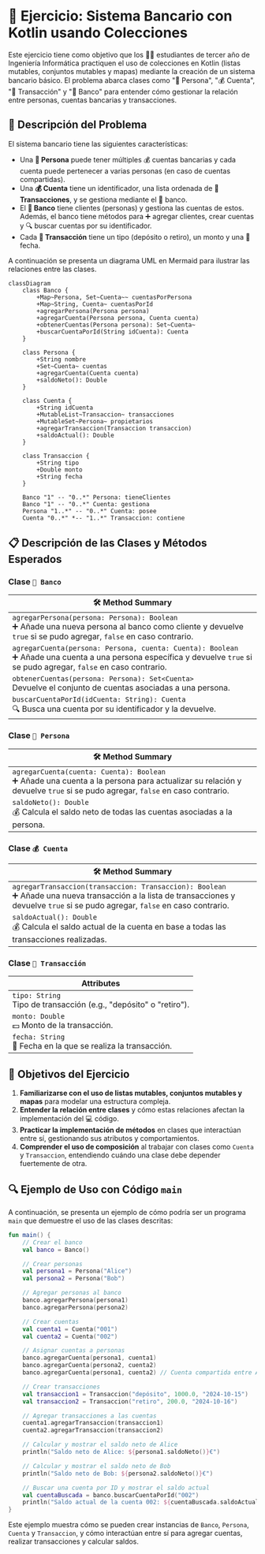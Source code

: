 # 🏦 Ejercicio: Sistema Bancario con Kotlin usando Colecciones

Este ejercicio tiene como objetivo que los 👨‍🎓 estudiantes de tercer año de Ingeniería Informática practiquen el uso de colecciones en Kotlin (listas mutables, conjuntos mutables y mapas) mediante la creación de un sistema bancario básico. El problema abarca clases como "👤 Persona", "💰 Cuenta", "💸 Transacción" y "🏦 Banco" para entender cómo gestionar la relación entre personas, cuentas bancarias y transacciones.

## 📖 Descripción del Problema
El sistema bancario tiene las siguientes características:
- Una **👤 Persona** puede tener múltiples 💰 cuentas bancarias y cada cuenta puede pertenecer a varias personas (en caso de cuentas compartidas).
- Una **💰 Cuenta** tiene un identificador, una lista ordenada de **💸 Transacciones**, y se gestiona mediante el 🏦 banco.
- El **🏦 Banco** tiene clientes (personas) y gestiona las cuentas de estos. Además, el banco tiene métodos para ➕ agregar clientes, crear cuentas y 🔍 buscar cuentas por su identificador.
- Cada **💸 Transacción** tiene un tipo (depósito o retiro), un monto y una 📅 fecha.

A continuación se presenta un diagrama UML en Mermaid para ilustrar las relaciones entre las clases.

```mermaid
classDiagram
    class Banco {
        +Map~Persona, Set~Cuenta~~ cuentasPorPersona
        +Map~String, Cuenta~ cuentasPorId
        +agregarPersona(Persona persona)
        +agregarCuenta(Persona persona, Cuenta cuenta)
        +obtenerCuentas(Persona persona): Set~Cuenta~
        +buscarCuentaPorId(String idCuenta): Cuenta
    }

    class Persona {
        +String nombre
        +Set~Cuenta~ cuentas
        +agregarCuenta(Cuenta cuenta)
        +saldoNeto(): Double
    }

    class Cuenta {
        +String idCuenta
        +MutableList~Transaccion~ transacciones
        +MutableSet~Persona~ propietarios
        +agregarTransaccion(Transaccion transaccion)
        +saldoActual(): Double
    }

    class Transaccion {
        +String tipo
        +Double monto
        +String fecha
    }

    Banco "1" -- "0..*" Persona: tieneClientes
    Banco "1" -- "0..*" Cuenta: gestiona
    Persona "1..*" -- "0..*" Cuenta: posee
    Cuenta "0..*" *-- "1..*" Transaccion: contiene

```

## 📋 Descripción de las Clases y Métodos Esperados

### Clase `🏦 Banco`
| **🛠️ Method Summary** |
| -------------------------------------------------------------------- |
| `agregarPersona(persona: Persona): Boolean` <br> ➕ Añade una nueva persona al banco como cliente y devuelve `true` si se pudo agregar, `false` en caso contrario. |
| `agregarCuenta(persona: Persona, cuenta: Cuenta): Boolean` <br> ➕ Añade una cuenta a una persona específica y devuelve `true` si se pudo agregar, `false` en caso contrario. |
| `obtenerCuentas(persona: Persona): Set<Cuenta>` <br> Devuelve el conjunto de cuentas asociadas a una persona. |
| `buscarCuentaPorId(idCuenta: String): Cuenta` <br> 🔍 Busca una cuenta por su identificador y la devuelve. |

### Clase `👤 Persona`
| **🛠️ Method Summary** |
| -------------------------------------------------------------------- |
| `agregarCuenta(cuenta: Cuenta): Boolean` <br> ➕ Añade una cuenta a la persona para actualizar su relación y devuelve `true` si se pudo agregar, `false` en caso contrario. |
| `saldoNeto(): Double` <br> 💰 Calcula el saldo neto de todas las cuentas asociadas a la persona. |

### Clase `💰 Cuenta`
| **🛠️ Method Summary** |
| -------------------------------------------------------------------- |
| `agregarTransaccion(transaccion: Transaccion): Boolean` <br> ➕ Añade una nueva transacción a la lista de transacciones y devuelve `true` si se pudo agregar, `false` en caso contrario. |
| `saldoActual(): Double` <br> 💰 Calcula el saldo actual de la cuenta en base a todas las transacciones realizadas. |

### Clase `💸 Transacción`
| **Attributes** |
| -------------------------------------------------------------------- |
| `tipo: String` <br> Tipo de transacción (e.g., "depósito" o "retiro"). |
| `monto: Double` <br> 💵 Monto de la transacción. |
| `fecha: String` <br> 📅 Fecha en la que se realiza la transacción. |

## 🎯 Objetivos del Ejercicio
1. **Familiarizarse con el uso de listas mutables, conjuntos mutables y mapas** para modelar una estructura compleja.
2. **Entender la relación entre clases** y cómo estas relaciones afectan la implementación del 💻 código.
3. **Practicar la implementación de métodos** en clases que interactúan entre sí, gestionando sus atributos y comportamientos.
4. **Comprender el uso de composición** al trabajar con clases como `Cuenta` y `Transaccion`, entendiendo cuándo una clase debe depender fuertemente de otra.

## 🔍 Ejemplo de Uso con Código `main`
A continuación, se presenta un ejemplo de cómo podría ser un programa `main` que demuestre el uso de las clases descritas:

```kotlin
fun main() {
    // Crear el banco
    val banco = Banco()

    // Crear personas
    val persona1 = Persona("Alice")
    val persona2 = Persona("Bob")

    // Agregar personas al banco
    banco.agregarPersona(persona1)
    banco.agregarPersona(persona2)

    // Crear cuentas
    val cuenta1 = Cuenta("001")
    val cuenta2 = Cuenta("002")

    // Asignar cuentas a personas
    banco.agregarCuenta(persona1, cuenta1)
    banco.agregarCuenta(persona2, cuenta2)
    banco.agregarCuenta(persona1, cuenta2) // Cuenta compartida entre Alice y Bob

    // Crear transacciones
    val transaccion1 = Transaccion("depósito", 1000.0, "2024-10-15")
    val transaccion2 = Transaccion("retiro", 200.0, "2024-10-16")

    // Agregar transacciones a las cuentas
    cuenta1.agregarTransaccion(transaccion1)
    cuenta2.agregarTransaccion(transaccion2)

    // Calcular y mostrar el saldo neto de Alice
    println("Saldo neto de Alice: ${persona1.saldoNeto()}€")

    // Calcular y mostrar el saldo neto de Bob
    println("Saldo neto de Bob: ${persona2.saldoNeto()}€")

    // Buscar una cuenta por ID y mostrar el saldo actual
    val cuentaBuscada = banco.buscarCuentaPorId("002")
    println("Saldo actual de la cuenta 002: ${cuentaBuscada.saldoActual()}€")
}
```

Este ejemplo muestra cómo se pueden crear instancias de `Banco`, `Persona`, `Cuenta` y `Transaccion`, y cómo interactúan entre sí para agregar cuentas, realizar transacciones y calcular saldos.